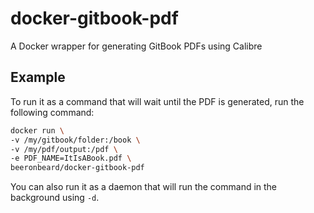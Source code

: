 # docker-gitbook-pdf
A Docker wrapper for generating GitBook PDFs using Calibre
## Example
To run it as a command that will wait until the PDF is generated, run the following command:
```bash
docker run \
-v /my/gitbook/folder:/book \
-v /my/pdf/output:/pdf \
-e PDF_NAME=ItIsABook.pdf \
beeronbeard/docker-gitbook-pdf
 ```

You can also run it as a daemon that will run the command in the background using `-d`.
